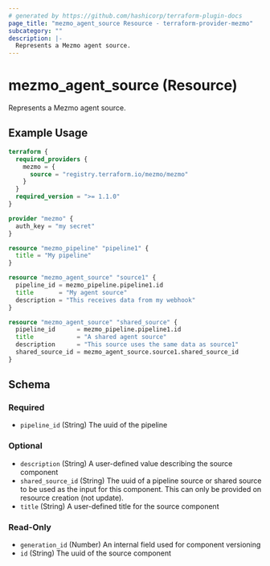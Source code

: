 ```yaml
---
# generated by https://github.com/hashicorp/terraform-plugin-docs
page_title: "mezmo_agent_source Resource - terraform-provider-mezmo"
subcategory: ""
description: |-
  Represents a Mezmo agent source.
---
```


# mezmo_agent_source (Resource)

Represents a Mezmo agent source.

## Example Usage

```terraform
terraform {
  required_providers {
    mezmo = {
      source = "registry.terraform.io/mezmo/mezmo"
    }
  }
  required_version = ">= 1.1.0"
}

provider "mezmo" {
  auth_key = "my secret"
}

resource "mezmo_pipeline" "pipeline1" {
  title = "My pipeline"
}

resource "mezmo_agent_source" "source1" {
  pipeline_id = mezmo_pipeline.pipeline1.id
  title       = "My agent source"
  description = "This receives data from my webhook"
}

resource "mezmo_agent_source" "shared_source" {
  pipeline_id      = mezmo_pipeline.pipeline1.id
  title            = "A shared agent source"
  description      = "This source uses the same data as source1"
  shared_source_id = mezmo_agent_source.source1.shared_source_id
}
```

<!-- schema generated by tfplugindocs -->
## Schema

### Required

- `pipeline_id` (String) The uuid of the pipeline

### Optional

- `description` (String) A user-defined value describing the source component
- `shared_source_id` (String) The uuid of a pipeline source or shared source to be used as the input for this component. This can only be provided on resource creation (not update).
- `title` (String) A user-defined title for the source component

### Read-Only

- `generation_id` (Number) An internal field used for component versioning
- `id` (String) The uuid of the source component
